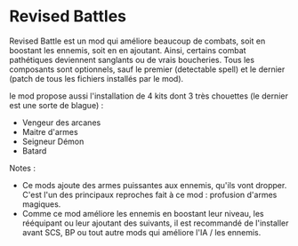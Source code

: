 # Revised Battles
Revised Battle est un mod qui améliore beaucoup de combats, soit en boostant les ennemis, soit en en ajoutant. Ainsi, certains combat pathétiques deviennent sanglants ou de vrais boucheries. Tous les composants sont optionnels, sauf le premier (detectable spell) et le dernier (patch de tous les fichiers installés par le mod).

le mod propose aussi l'installation de 4 kits dont 3 très chouettes (le dernier est une sorte de blague) :
 - Vengeur des arcanes
 - Maitre d'armes
 - Seigneur Démon
 - Batard
 
 
 Notes :
 - Ce mods ajoute des armes puissantes aux ennemis, qu'ils vont dropper. C'est l'un des principaux reproches fait à ce mod : profusion d'armes magiques.
 - Comme ce mod améliore les ennemis en boostant leur niveau, les rééquipant ou leur ajoutant des suivants, il est recommandé de l'installer avant SCS, BP ou tout autre mods qui améliore l'IA / les ennemis.
